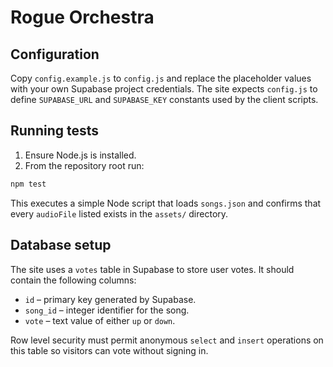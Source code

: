 # Rogue Orchestra

## Configuration

Copy `config.example.js` to `config.js` and replace the placeholder values with your own Supabase project credentials. The site expects `config.js` to define `SUPABASE_URL` and `SUPABASE_KEY` constants used by the client scripts.

## Running tests

1. Ensure Node.js is installed.
2. From the repository root run:

```bash
npm test
```

This executes a simple Node script that loads `songs.json` and confirms that every `audioFile` listed exists in the `assets/` directory.

## Database setup

The site uses a `votes` table in Supabase to store user votes. It should contain
the following columns:

- `id` – primary key generated by Supabase.
- `song_id` – integer identifier for the song.
- `vote` – text value of either `up` or `down`.

Row level security must permit anonymous `select` and `insert` operations on
this table so visitors can vote without signing in.

